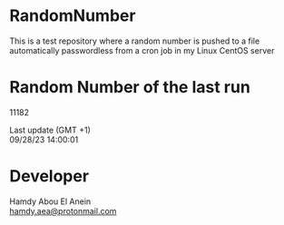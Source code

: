 # RandomNumber    
This is a test repository where a random number is pushed to a file automatically passwordless from a cron job in my Linux CentOS server    
# Random Number of the last run   
11182
      
Last update (GMT +1)    
09/28/23 14:00:01
# Developer    
Hamdy Abou El Anein   
hamdy.aea@protonmail.com
